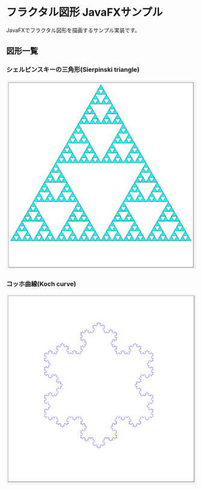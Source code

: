 # フラクタル図形 JavaFXサンプル

JavaFXでフラクタル図形を描画するサンプル実装です。

## 図形一覧
### シェルピンスキーの三角形(Sierpinski triangle)
![SierpinskiTriangle](./sample/SierpinskiTriangle.png)

### コッホ曲線(Koch curve)
![KochCurve](./sample/KochCurve.png)

